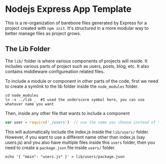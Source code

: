# Nodejs Express App Template

This is a re-organization of barebone files generated by Express for a project created with `npm init`. It's structured in a more modular way to better manage files as project grows.

## The Lib Folder

The `lib/` folder is where various components of projects will reside. It includes various parts of project such as users, posts, blog, etc. It also contains middleware configureation related files. 

To include a module or component in other parts of the code, first we need to create a symlink to the lib folder inside the `node_modules` folder.

```shell
cd node_modules
ln -s ../lib _  #I used the underscore symbol here, you can use whatever name you want
```

Then, inside any other file that wants to include a component

```javascript
var user = require('_/users')  // use the name you choose instead of '_'
```

This will automatically include the index.js inside the `lib/users/` folder. However, if you want to use a different name other than index.js (say users.js) and you also have multiple files inside this `users` folder, then you need to create a `package.json` file inside `users/` folder.

```shell
echo '{ "main": "users.js" }' > lib/users/package.json
```
